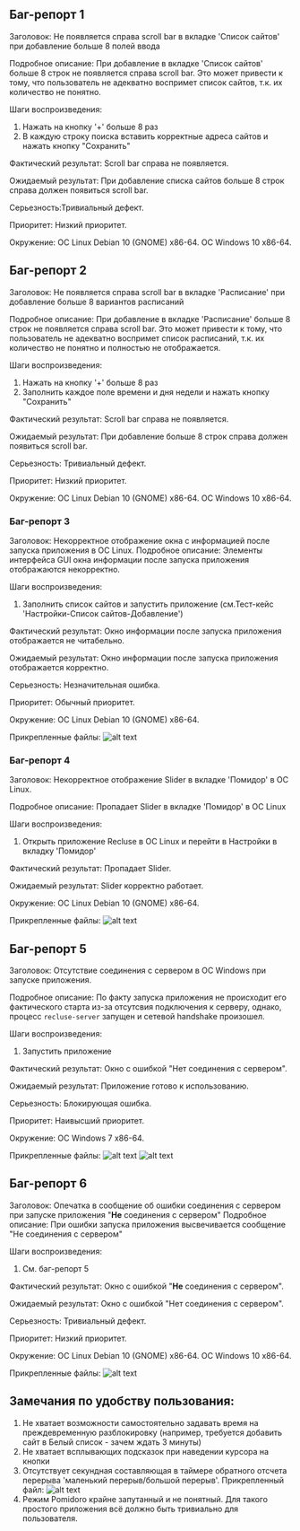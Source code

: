 ## Баг-репорт 1
Заголовок: Не появляется справа scroll bar в вкладке 'Список сайтов' при добавление больше 8 полей ввода

Подробное описание: При добавление в вкладке 'Список сайтов' больше 8 строк не появляется справа scroll bar.
Это может привести к тому, что пользователь не адекватно воспримет список сайтов, т.к. их количество не понятно.

Шаги воспроизведения:
1. Нажать на кнопку  '+' больше 8 раз
2.  В каждую строку поиска вставить корректные адреса сайтов и нажать кнопку "Сохранить"

Фактический результат:
Scroll bar справа не появляется.

Ожидаемый результат:
При добавление списка сайтов больше 8 строк справа должен появиться scroll bar. 

Серьезность:Тривиальный дефект. 

Приоритет: Низкий приоритет.

Окружение: 
ОС Linux Debian 10 (GNOME) х86-64.
ОС Windows 10 х86-64.

## Баг-репорт 2
Заголовок: Не появляется справа scroll bar в вкладке 'Расписание' при добавление больше 8 вариантов расписаний

Подробное описание: При добавление в вкладке 'Расписание' больше 8 строк не появляется справа scroll bar.
Это может привести к тому, что пользователь не адекватно воспримет список расписаний, т.к. их количество не понятно и полностью не отображается.

Шаги воспроизведения:
1. Нажать на кнопку  '+'  больше 8 раз
2.  Заполнить каждое поле времени и дня недели  и нажать кнопку "Сохранить"


Фактический результат:
Scroll bar справа не появляется.

Ожидаемый результат:
При добавление больше 8 строк справа должен появиться scroll bar. 

Серьезность: Тривиальный дефект. 

Приоритет: Низкий приоритет.

Окружение: 
ОС Linux Debian 10 (GNOME) х86-64.
ОС Windows 10 х86-64.

### Баг-репорт 3
Заголовок: Некорректное отображение окна с информацией после запуска приложения
в ОС Linux.
Подробное описание:
Элементы интерфейса GUI окна информации после запуска приложения отображаются некорректно.

Шаги воспроизведения:
1. Заполнить список сайтов и запустить приложение (см.Тест-кейс 'Настройки-Список сайтов-Добавление')

Фактический результат:
Окно информации после запуска приложения отображается не читабельно.

Ожидаемый результат:
Окно информации после запуска приложения отображается корректно.


Серьезность: Незначительная ошибка.

Приоритет: Обычный приоритет.

Окружение: 
ОС Linux Debian 10 (GNOME) х86-64.

Прикрепленные файлы:
![alt text](GUI_fail.png "GUI_fail")

### Баг-репорт 4
Заголовок: Некорректное отображение Slider в вкладке 'Помидор' в ОС Linux.

Подробное описание:
Пропадает Slider в вкладке 'Помидор' в ОС Linux 

Шаги воспроизведения:
1. Открыть приложение Recluse в ОС Linux и перейти в Настройки в вкладку 'Помидор'

Фактический результат:
Пропадает Slider.

Ожидаемый результат:
Slider корректно работает.

Окружение: 
ОС Linux Debian 10 (GNOME) х86-64.

Прикрепленные файлы:
![alt text](LINUX_GUI_SLIDER.png "LINUX_GUI_SLIDER")
 
## Баг-репорт 5
Заголовок: Отсутствие соединения с сервером в ОС Windows при запуске приложения.

Подробное описание:
По факту запуска приложения не происходит его фактического старта из-за отсутсвия подключения к серверу, однако, процесс `recluse-server` запущен и сетевой handshake произошел.

Шаги воспроизведения:
1. Запустить приложение

Фактический результат:
Окно с ошибкой "Нет соединения с сервером".

Ожидаемый результат:
Приложение готово к использованию.


Серьезность: Блокирующая ошибка.

Приоритет: Наивысший приоритет.

Окружение:
ОС Windows 7 x86-64.

Прикрепленные файлы:
![alt text](WINDOWS_NoConnection.jpg "No connection")
![alt text](WINDOWS_WireShark_log.jpg "WireShark")

## Баг-репорт 6
Заголовок: Опечатка в сообщение об ошибки соединения с сервером при запуске приложения "**Не**  соединения с сервером"
Подробное описание:
При ошибки запуска приложения высвечивается сообщение "Не соединения с сервером" 

Шаги воспроизведения:
1. См. баг-репорт 5

Фактический результат:
Окно с ошибкой "**Не** соединения с сервером".

Ожидаемый результат:
Окно с ошибкой "Нет соединения с сервером".


Серьезность: Тривиальный дефект.

Приоритет:  Низкий приоритет.

Окружение: 
ОС Linux Debian 10 (GNOME) х86-64.
ОС Windows 10 х86-64.

Прикрепленные файлы:
![alt text](WINDOWS_MessageFail.jpg "MessageFail")

## Замечания по удобству пользования:
1. Не хватает возможности самостоятельно задавать время на преждевременную разблокировку (например, требуется добавить сайт в Белый список - зачем ждать 3 минуты)
2. Не хватает всплывающих подсказок при наведении курсора на кнопки
3. Отсутствует секундная составляющая в таймере обратного отсчета перерыва 'маленький перерыв/большой перерыв'. Прикрепленный файл: ![alt text](timeformat.png "timeformat")
4. Режим Pomidoro крайне запутанный и не понятный. Для такого простого приложения всё должно быть тривиально для пользователя.

